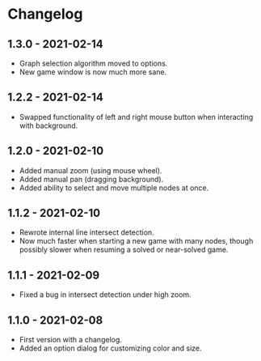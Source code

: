 # Changelog

## 1.3.0 - 2021-02-14
- Graph selection algorithm moved to options.
- New game window is now much more sane.

## 1.2.2 - 2021-02-14
- Swapped functionality of left and right mouse button when
  interacting with background.

## 1.2.0 - 2021-02-10
- Added manual zoom (using mouse wheel).
- Added manual pan (dragging background).
- Added ability to select and move multiple nodes at once.

## 1.1.2 - 2021-02-10
- Rewrote internal line intersect detection.
- Now much faster when starting a new game with many nodes, though
  possibly slower when resuming a solved or near-solved game.

## 1.1.1 - 2021-02-09
- Fixed a bug in intersect detection under high zoom.

## 1.1.0 - 2021-02-08
- First version with a changelog.
- Added an option dialog for customizing color and size.
